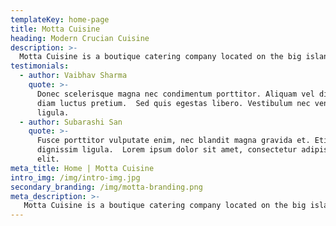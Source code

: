 ```yaml
---
templateKey: home-page
title: Motta Cuisine
heading: Modern Crucian Cuisine
description: >-
  Motta Cuisine is a boutique catering company located on the big island of St. Croix. Our company specializes in Wedding Catering, Private Chef Services and all types of Event Catering. We take pride in crafting a unique dining experience for every client no matter the budget.
testimonials:
  - author: Vaibhav Sharma
    quote: >-
      Donec scelerisque magna nec condimentum porttitor. Aliquam vel diam sed
      diam luctus pretium.  Sed quis egestas libero. Vestibulum nec venenatis
      ligula. 
  - author: Subarashi San
    quote: >-
      Fusce porttitor vulputate enim, nec blandit magna gravida et. Etiam et
      dignissim ligula.  Lorem ipsum dolor sit amet, consectetur adipiscing
      elit.
meta_title: Home | Motta Cuisine
intro_img: /img/intro-img.jpg
secondary_branding: /img/motta-branding.png
meta_description: >-
   Motta Cuisine is a boutique catering company located on the big island of St. Croix. Our company specializes in Wedding Catering, Private Chef Services and all types of Event Catering. We take pride in crafting a unique dining experience for every client no matter the budget.
---
```


